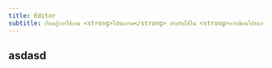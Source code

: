 ```yaml
---
title: Editor
subtitle: เรียนรู้การใช้งาน <strong>โปรแกรม</strong> สำหรับใช้ใน <strong>การเขียนโปรแกรม</strong> ที่จำเป็นก่อนการเรียนรู้เริ่มต้น
---
```


## asdasd
